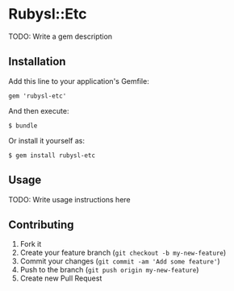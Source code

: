 # Rubysl::Etc

TODO: Write a gem description

## Installation

Add this line to your application's Gemfile:

    gem 'rubysl-etc'

And then execute:

    $ bundle

Or install it yourself as:

    $ gem install rubysl-etc

## Usage

TODO: Write usage instructions here

## Contributing

1. Fork it
2. Create your feature branch (`git checkout -b my-new-feature`)
3. Commit your changes (`git commit -am 'Add some feature'`)
4. Push to the branch (`git push origin my-new-feature`)
5. Create new Pull Request

